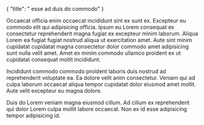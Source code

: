 {
  "title": " esse ad duis do commodo"
}

Occaecat officia enim occaecat incididunt sint ex sunt ex. Excepteur eu commodo elit qui adipisicing officia. Ipsum eu Lorem consequat ex consectetur reprehenderit magna fugiat ex excepteur minim laborum. Aliqua Lorem ea fugiat fugiat nostrud aliqua ut exercitation amet. Aute sint minim cupidatat cupidatat magna consectetur dolor commodo amet adipisicing sunt nulla velit amet. Amet ex minim commodo ullamco proident ex ut cupidatat consequat mollit incididunt.

Incididunt commodo commodo proident laboris duis nostrud ad reprehenderit voluptate ea. Ea dolore velit anim consectetur. Veniam qui ad culpa laborum occaecat aliqua tempor cupidatat dolor eiusmod amet mollit. Aute velit excepteur eu magna dolore.

Duis do Lorem veniam magna eiusmod cillum. Ad cillum ex reprehenderit qui dolor Lorem culpa mollit labore occaecat. Non ex id esse adipisicing tempor adipisicing id.